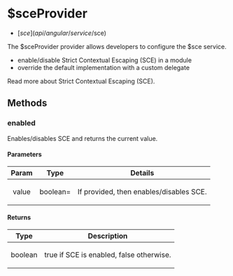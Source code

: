 



# $sceProvider


* [$sce](api/angular/service/$sce)








The $sceProvider provider allows developers to configure the $sce service.
-   enable/disable Strict Contextual Escaping (SCE) in a module
-   override the default implementation with a custom delegate

Read more about Strict Contextual Escaping (SCE).







  




## Methods
### enabled
Enables/disables SCE and returns the current value.


#### Parameters

| Param | Type | Details |
| :--: | :--: | :--: |
| value | boolean= | <p>If provided, then enables/disables SCE.</p>  |




#### Returns</h4>

| Type | Description |
| :--: | :--: |
| boolean | <p>true if SCE is enabled, false otherwise.</p>  |










